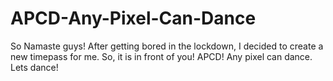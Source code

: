 # APCD-Any-Pixel-Can-Dance
So Namaste guys! After getting bored in the lockdown, I decided to create a new timepass for me. So, it is in front of you! APCD! Any pixel can dance. Lets dance!

